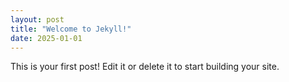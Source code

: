 ```yaml
---
layout: post
title: "Welcome to Jekyll!"
date: 2025-01-01
---
```

This is your first post! Edit it or delete it to start building your site.
